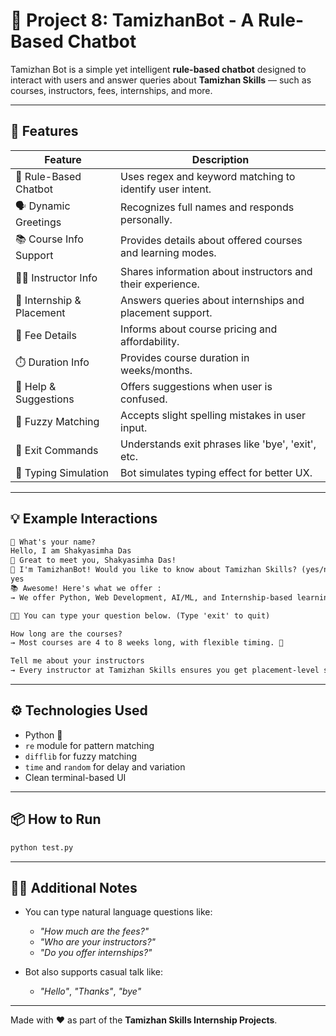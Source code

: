 # 🧠 Project 8: TamizhanBot - A Rule-Based Chatbot

Tamizhan Bot is a simple yet intelligent **rule-based chatbot** designed to interact with users and answer queries about **Tamizhan Skills** — such as courses, instructors, fees, internships, and more.

---

## 🚀 Features

| Feature                        | Description                                                                 |
|-------------------------------|-----------------------------------------------------------------------------|
| 🤖 Rule-Based Chatbot         | Uses regex and keyword matching to identify user intent.                    |
| 🗣️ Dynamic Greetings           | Recognizes full names and responds personally.                              |
| 📚 Course Info Support        | Provides details about offered courses and learning modes.                 |
| 👨‍🏫 Instructor Info           | Shares information about instructors and their experience.                 |
| 💼 Internship & Placement     | Answers queries about internships and placement support.                    |
| 💸 Fee Details                | Informs about course pricing and affordability.                             |
| ⏱️ Duration Info              | Provides course duration in weeks/months.                                   |
| 🧠 Help & Suggestions         | Offers suggestions when user is confused.                                  |
| 📝 Fuzzy Matching             | Accepts slight spelling mistakes in user input.                             |
| 👋 Exit Commands              | Understands exit phrases like 'bye', 'exit', etc.                           |
| 🤖 Typing Simulation          | Bot simulates typing effect for better UX.                                 |

---

## 💡 Example Interactions

```txt
👋 What's your name?
Hello, I am Shakyasimha Das
🧠 Great to meet you, Shakyasimha Das!
💬 I'm TamizhanBot! Would you like to know about Tamizhan Skills? (yes/no)
yes
📚 Awesome! Here's what we offer :
→ We offer Python, Web Development, AI/ML, and Internship-based learning programs.

👩‍💻 You can type your question below. (Type 'exit' to quit)

How long are the courses?
→ Most courses are 4 to 8 weeks long, with flexible timing. 📅

Tell me about your instructors
→ Every instructor at Tamizhan Skills ensures you get placement-level skills. 💪
```

---

## ⚙️ Technologies Used

- Python 🐍
- `re` module for pattern matching
- `difflib` for fuzzy matching
- `time` and `random` for delay and variation
- Clean terminal-based UI

---

## 📦 How to Run

```bash
python test.py
```

---

## 🙋‍♂️ Additional Notes

- You can type natural language questions like:
  - *"How much are the fees?"*
  - *"Who are your instructors?"*
  - *"Do you offer internships?"*

- Bot also supports casual talk like:
  - *"Hello"*, *"Thanks"*, *"bye"*

---

Made with ❤️ as part of the **Tamizhan Skills Internship Projects**.
